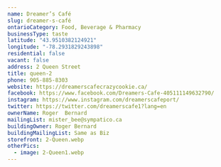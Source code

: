 ```yaml
---
name: Dreamer’s Café
slug: dreamer-s-café
ontarioCategory: Food, Beverage & Pharmacy
businessType: taste
latitude: "43.9510382124921"
longitude: "-78.2931829243898"
residential: false
vacant: false
address: 2 Queen Street
title: queen-2
phone: 905-885-8303
website: https://dreamerscafecrazycookie.ca/
facebook: https://www.facebook.com/Dreamers-Cafe-405111149632790/
instagram: https://www.instagram.com/dreamerscafeport/
twitter: https://twitter.com/dreamerscafe1?lang=en
ownerName: Roger  Bernard
mailingList: mister_bee@sympatico.ca
buildingOwner: Roger Bernard
buildingMailingList: Same as Biz
storefront: 2-Queen.webp
otherPics:
  - image: 2-Queen1.webp
---
```


